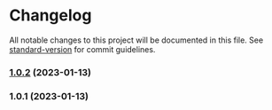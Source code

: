# Changelog

All notable changes to this project will be documented in this file. See [standard-version](https://github.com/conventional-changelog/standard-version) for commit guidelines.

### [1.0.2](https://github.com/qntnt/unburrito/compare/v1.0.1...v1.0.2) (2023-01-13)

### 1.0.1 (2023-01-13)
